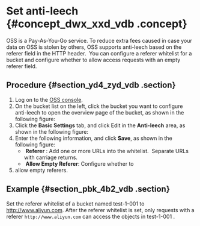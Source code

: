 # Set anti-leech {#concept_dwx_xxd_vdb .concept}

OSS is a Pay-As-You-Go service. To reduce extra fees caused in case your data on OSS is stolen by others, OSS supports anti-leech based on the referer field in the HTTP header.  You can configure a referer whitelist for a bucket and configure whether to allow access requests with an empty referer field.

## Procedure {#section_yd4_zyd_vdb .section}

1.  Log on to the [OSS console](https://oss.console.aliyun.com/).
2.  On the bucket list on the left, click the bucket you want to configure anti-leech to open the overview page of the bucket, as shown in the following figure:
3.  Click the **Basic Settings** tab, and click Edit in the **Anti-leech** area, as shown in the following figure:
4.  Enter the following information, and click **Save**, as shown in the following figure:
    -    **Referer** : Add one or more URLs into the whitelist.  Separate URLs with carriage returns.
    -    **Allow Empty Referer**: Configure whether to 
5.  allow empty referers.

## Example {#section_pbk_4b2_vdb .section}

Set the referer whitelist of a bucket named test-1-001 to http://www.aliyun.com. After the referer whitelist is set, only requests with a referer `http://www.aliyun.com` can access the objects in test-1-001 .

